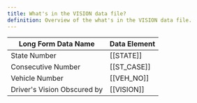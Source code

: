 ```yaml
---
title: What's in the VISION data file?
definition: Overview of the what's in the VISION data file.
---
```


| Long Form Data Name         | Data Element |
| --------------------------- | ------------ |
| State Number                | [[STATE]]    |
| Consecutive Number          | [[ST_CASE]]  |
| Vehicle Number              | [[VEH_NO]]   |
| Driver's Vision Obscured by | [[VISION]]   |
